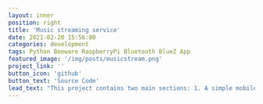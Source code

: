 ```yaml
---
layout: inner
position: right
title: 'Music streaming service'
date: 2021-02-20 15:56:00
categories: development
tags: Python Beeware RaspberryPi Bluetooth BlueZ App
featured_image: '/img/posts/musicstream.png'
project_link: ''
button_icon: 'github'
button_text: 'Source Code'
lead_text: "This project contains two main sections: 1. A simple mobile app programmed using BeeWare, which acts as a remote control for the music player. 2. A python program on Raspberry Pi which constantly scans for oncoming traffic from the phone matching the specified commands. The input is then parsed and the desired command is executed (pause, volume, next track). The songs are stored locally on the Pi."
---
```

